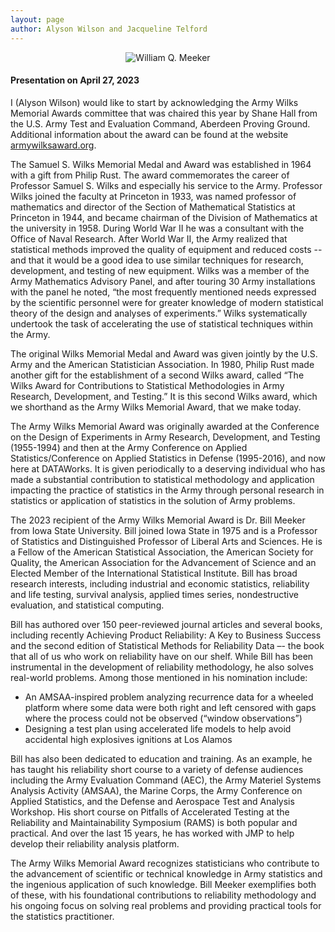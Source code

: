 ```yaml
---
layout: page
author: Alyson Wilson and Jacqueline Telford
---
```

<p align="center">
<img src="https://alysongwilson.github.io/ACAS/WilksPhotos/Meeker.jpg" alt="William Q. Meeker">
</p>

<h4>Presentation on April 27, 2023</h4>
I (Alyson Wilson) would like to start by acknowledging the Army Wilks Memorial Awards committee that was chaired this year by Shane Hall from the U.S. Army Test and Evaluation Command, Aberdeen Proving Ground. Additional information about the award can be found at the website <a href="http://armywilksaward.org">armywilksaward.org</a>.

The Samuel S. Wilks Memorial Medal and Award was established in 1964 with a gift from Philip Rust. The award commemorates the career of Professor Samuel S. Wilks and especially his service to the Army. Professor Wilks joined the faculty at Princeton in 1933, was named professor of mathematics and director of the Section of Mathematical Statistics at Princeton in 1944, and became chairman of the Division of Mathematics at the university in 1958. During World War II he was a consultant with the Office of Naval Research. After World War II, the Army realized that statistical methods improved the quality of equipment and reduced costs -- and that it would be a good idea to use similar techniques for research, development, and testing of new equipment. Wilks was a member of the Army Mathematics Advisory Panel, and after touring 30 Army installations with the panel he noted, “the most frequently mentioned needs expressed by the scientific personnel were for greater knowledge of modern statistical theory of the design and analyses of experiments.” Wilks systematically undertook the task of accelerating the use of statistical techniques within the Army.

The original Wilks Memorial Medal and Award was given jointly by the U.S. Army and the American Statistician Association. In 1980, Philip Rust made another gift for the establishment of a second Wilks award, called “The Wilks Award for Contributions to Statistical Methodologies in Army Research, Development, and Testing.” It is this second Wilks award, which we shorthand as the Army Wilks Memorial Award, that we make today.

The Army Wilks Memorial Award was originally awarded at the Conference on the Design of Experiments in Army Research, Development, and Testing (1955-1994) and then at the Army Conference on Applied Statistics/Conference on Applied Statistics in Defense (1995-2016), and now here at DATAWorks. It is given periodically to a deserving individual who has made a substantial contribution to statistical methodology and application impacting the practice of statistics in the Army through personal research in statistics or application of statistics in the solution of Army problems. 

The 2023 recipient of the Army Wilks Memorial Award is Dr. Bill Meeker from Iowa State University. Bill joined Iowa State in 1975 and is a Professor of Statistics and Distinguished Professor of Liberal Arts and Sciences. He is a Fellow of the American Statistical Association, the American Society for Quality, the American Association for the Advancement of Science and an Elected Member of the International Statistical Institute. Bill has broad research interests, including industrial and economic statistics, reliability and life testing, survival analysis, applied times series, nondestructive evaluation, and statistical computing.

Bill has authored over 150 peer-reviewed journal articles and several books, including recently <it>Achieving Product Reliability: A Key to Business Success</it> and the second edition of <it>Statistical Methods for Reliability Data</it> –- the book that all of us who work on reliability have on our shelf. While Bill has been instrumental in the development of reliability methodology, he also solves real-world problems. Among those mentioned in his nomination include:
+	An AMSAA-inspired problem analyzing recurrence data for a wheeled platform where some data were both right and left censored with gaps where the process could not be observed (“window observations”)
+	Designing a test plan using accelerated life models to help avoid accidental high explosives ignitions at Los Alamos

Bill has also been dedicated to education and training. As an example, he has taught his reliability short course to a variety of defense audiences including the Army Evaluation Command (AEC), the Army Materiel Systems Analysis Activity (AMSAA), the Marine Corps, the Army Conference on Applied Statistics, and the Defense and Aerospace Test and Analysis Workshop. His short course on Pitfalls of Accelerated Testing at the Reliability and Maintainability Symposium (RAMS) is both popular and practical. And over the last 15 years, he has worked with JMP to help develop their reliability analysis platform.

The Army Wilks Memorial Award recognizes statisticians who contribute to the advancement of scientific or technical knowledge in Army statistics and the ingenious application of such knowledge. Bill Meeker exemplifies both of these, with his foundational contributions to reliability methodology and his ongoing focus on solving real problems and providing practical tools for the statistics practitioner.
